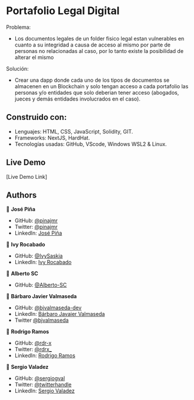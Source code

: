 # Portafolio Legal Digital

Problema: 
- Los documentos legales de un folder fisico legal estan vulnerables en cuanto a su integridad a causa de 
    acceso al mismo por parte de personas no relacionadas al caso, por lo tanto existe la posibilidad de alterar el mismo

Solución:
- Crear una dapp donde cada uno de los tipos de documentos se almacenen en un Blockchain y solo tengan acceso
           a cada portafolio las personas y/o entidades que solo deberian tener acceso (abogados, jueces y demás entidades involucrados en el caso).

## Construido con:

- Lenguajes: HTML, CSS, JavaScript, Solidity, GIT.
- Frameworks: NextJS, HardHat.
- Tecnologías usadas: GitHub, VScode, Windows WSL2 & Linux.

## Live Demo

[Live Demo Link]

## Authors

👤 **José Piña**

- GitHub: [@pinajmr](https://github.com/pinajmr)
- Twitter: [@pinajmr]( https://twitter.com/pinajmr)
- LinkedIn: [José Piña](https://www.linkedin.com/in/pinajmr/)

👤 **Ivy Rocabado**

- GitHub: [@IvySaskia](https://github.com/IvySaskia)
- LinkedIn: [Ivy Rocabado](https://www.linkedin.com/in/ivy-rocabado/)

👤 **Alberto SC**

- GitHub: [@Alberto-SC](https://github.com/Alberto-SC)

👤 **Bárbaro Javier Valmaseda**

- GitHub: [@bjvalmaseda-dev](https://github.com/bjvalmaseda-dev)
- LinkedIn: [Bárbaro Javaier Valmaseda](https://linkedin/.com/in/bjvalmaseda)
- Twitter [@bjvalmaseda](https://twitter.com/bjvalmaseda)

👤 **Rodrigo Ramos**

- GitHub: [@rdr-x](https://github.com/rdr-x)
- Twitter: [@rdrx_](https://twitter.com/rdrx_)
- LinkedIn: [Rodrigo Ramos](https://www.linkedin.com/in/rodrx20/)

👤 **Sergio Valadez**

- GitHub: [@sergiogval](https://github.com/sergiogval)
- Twitter: [@twitterhandle](https://twitter.com/sgvldz)
- LinkedIn: [Sergio Valadez](https://linkedin.com/in/linkedinhandle)


